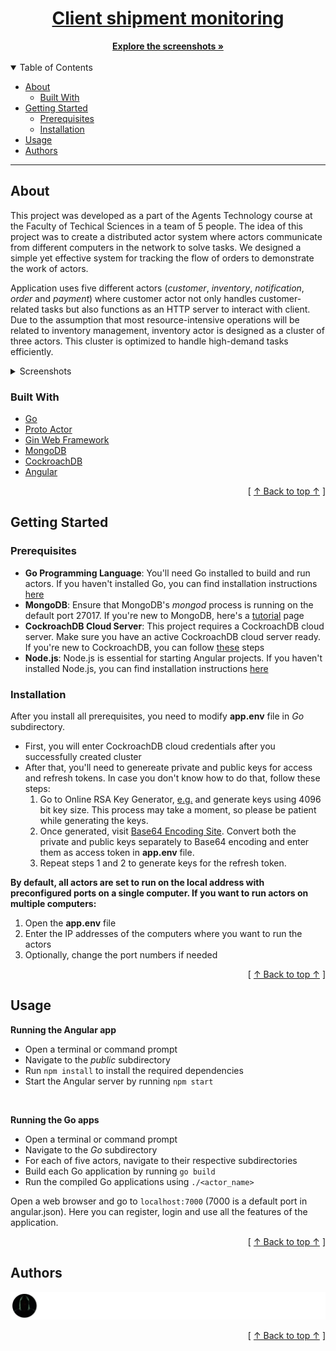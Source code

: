 <h1 align="center">
  <a href="https://github.com/MarkoUljarevic/client-shipment-monitoring-actors">
  Client shipment monitoring
  </a>
</h1>

<div align="center">
  <a href="#about"><strong>Explore the screenshots »</strong></a>
  <br />
  <br />
</div>

<details open="open">
<summary id="table-of-contents">Table of Contents</summary>

- [About](#about)
  - [Built With](#built-with)
- [Getting Started](#getting-started)
  - [Prerequisites](#prerequisites)
  - [Installation](#installation)
- [Usage](#usage)
- [Authors](#authors)

</details>

---

## About
This project was developed as a part of the Agents Technology course at the Faculty of Techical Sciences in a team of 5 people. The idea of this project was to create a distributed actor system where actors communicate from different computers in the network to solve tasks. We designed a simple yet effective system for tracking the flow of orders to demonstrate the work of actors.
<br>

Application uses five different actors (*customer*, *inventory*, *notification*, *order* and *payment*) where customer actor not only handles customer-related tasks but also functions as an HTTP server to interact with client. Due to the assumption that most resource-intensive operations will be related to inventory management, inventory actor is designed as a cluster of three actors. This cluster is optimized to handle high-demand tasks efficiently.

<details>
<summary>Screenshots</summary>
<br>

| Login Page | Order Page |
| :-: | :--: |
| <img src="images/login_page.png" title="Home Page" width="100%"> | <img src="images/order_page.png" title="Login Page" width="100%"> |

| Ordering Process | Actors Consoles |
| :-: | :-: |
| <img src="images/ordering_process.png" title="Home Page" width="100%"> | <img src="images/consoles.png" title="Login Page" width="100%"> |

</details>

### Built With
- [Go](https://go.dev/)
- [Proto Actor](https://github.com/asynkron/protoactor-go)
- [Gin Web Framework](https://gin-gonic.com/)
- [MongoDB](https://mongodb.com/)
- [CockroachDB](https://cockroachlabs.com/)
- [Angular](https://angular.io/)

<div align="right">[ <a href="#table-of-contents">↑ Back to top ↑</a> ]</div>

## Getting Started

### Prerequisites

- **Go Programming Language**: You'll need Go installed to build and run actors. If you haven't installed Go, you can find installation instructions [here](https://go.dev/doc/install)
- **MongoDB**: Ensure that MongoDB's *mongod* process is running on the default port 27017. If you're new to MongoDB, here's a [tutorial](https://www.mongodb.com/docs/manual/tutorial/) page
- **CockroachDB Cloud Server**: This project requires a CockroachDB cloud server. Make sure you have an active CockroachDB cloud server ready. If you're new to CockroachDB, you can follow [these](https://cockroachlabs.com/docs/stable/build-a-go-app-with-cockroachdb#create-a-free-cluster) steps
- **Node.js**: Node.js is essential for starting Angular projects. If you haven't installed Node.js, you can find installation instructions [here](https://nodejs.org)

### Installation

After you install all prerequisites, you need to modify **app.env** file in *Go* subdirectory.

- First, you will enter CockroachDB cloud credentials after you successfully created cluster
- After that, you'll need to genereate private and public keys for access and refresh tokens. In case you don't know how to do that, follow these steps:
  1. Go to Online RSA Key Generator, [e.g.](https://travistidwell.com/jsencrypt/demo/) and generate keys using 4096 bit key size. This process may take a moment, so please be patient while generating the keys.
  2. Once generated, visit [Base64 Encoding Site](https://www.base64encode.org/). Convert both the private and public keys separately to Base64 encoding and enter them as access token in **app.env** file.
  3. Repeat steps 1 and 2 to generate keys for the refresh token.

**By default, all actors are set to run on the local address with preconfigured ports on a single computer. If you want to run actors on multiple computers:**
  1. Open the **app.env** file
  2. Enter the IP addresses of the computers where you want to run the actors
  3. Optionally, change the port numbers if needed

<div align="right">[ <a href="#table-of-contents">↑ Back to top ↑</a> ]</div>

## Usage

**Running the Angular app**
- Open a terminal or command prompt
- Navigate to the *public* subdirectory
- Run `npm install` to install the required dependencies
- Start the Angular server by running `npm start`

<br>

**Running the Go apps**
- Open a terminal or command prompt
- Navigate to the *Go* subdirectory
- For each of five actors, navigate to their respective subdirectories
- Build each Go application by running `go build`
- Run the compiled Go applications using `./<actor_name>`

Open a web browser and go to `localhost:7000` (7000 is a default port in angular.json). Here you can register, login and use all the features of the application.

<div align="right">[ <a href="#table-of-contents">↑ Back to top ↑</a> ]</div>


## Authors

[![Contributors image](images/contributors.svg)](https://github.com/AT-SmFoYcSNaQ/AT2023/graphs/contributors)

<div align="right">[ <a href="#table-of-contents">↑ Back to top ↑</a> ]</div>
